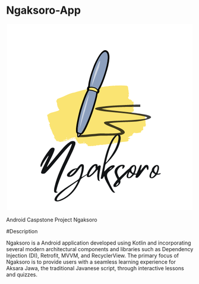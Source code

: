 # Ngaksoro-App

<p align="center">
  <img src="https://raw.githubusercontent.com/Ngaksoro/ML-things/main/Ngaksoro.png" alt="Ngaksoro" />
</p>

Android Caspstone Project Ngaksoro

#Description

Ngaksoro is a Android application developed using Kotlin and incorporating several modern architectural components and libraries such as Dependency Injection (DI), Retrofit, MVVM, and RecyclerView. The primary focus of Ngaksoro is to provide users with a seamless learning experience for Aksara Jawa, the traditional Javanese script, through interactive lessons and quizzes.